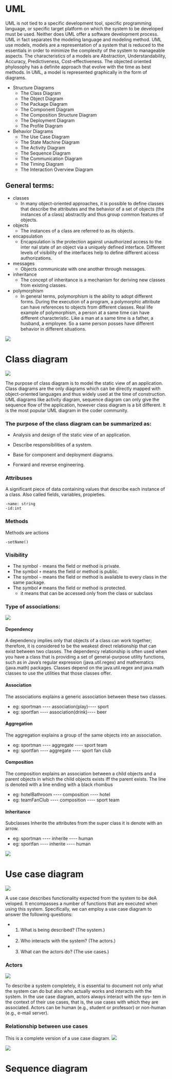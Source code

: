 # UML
UML is not tied to a specific development tool, specific programming
language, or specific target platform on which the system to be developed must be used. Neither does UML offer a software development process. UML in fact separates the modeling language and modeling method. UML use models, models are a representation of a system that is reduced to the essentials in order to minimize the complexity of the system to manageable aspects.
The characteristics of a models are Abstraction, Understandability, Accuracy, Predictiveness, Cost-effectiveness.
The objected oriented phylosophy has a definite approach that evolve with the time as best methods. In UML, a model is represented graphically in the form of diagrams. 
 - Structure Diagrams
   - The Class Diagram
   - The Object Diagram
   - The Package Diagram
   - The Component Diagram
   - The Composition Structure Diagram
   - The Deployment Diagram
   - The Profile Diagram
 - Behavior Diagrams
   - The Use Case Diagram
   - The State Machine Diagram
   - The Activity Diagram
   - The Sequence Diagram
   - The Communication Diagram
   - The Timing Diagram
   - The Interaction Overview Diagram
   
## General terms:
- classes
   - In many object-oriented approaches, it is possible to define classes that
describe the attributes and the behavior of a set of objects (the instances
of a class) abstractly and thus group common features of objects.
- objects
   - The instances of a class are referred to as its objects.
- encapsulation
   - Encapsulation is the protection against unauthorized access to the inter
nal state of an object via a uniquely defined interface. Different levels
of visibility of the interfaces help to define different access authorizations.
- messages
   - Objects communicate with one another through messages. 
- inheritance
   - The concept of inheritance is a mechanism for deriving new classes 
from existing classes.
- polymorphism
   - In general terms, polymorphism is the ability to adopt different forms.
During the execution of a program, a polymorphic attribute can have
references to objects from different classes. Real life example of polymorphism, a person at a same time can have different characteristic. Like a man at a same time is a father, a husband, a employee. So a same person posses have different behavior in different situations. 

![](https://raw.githubusercontent.com/H3xFiles/UML/master/Screenshot%20from%202019-03-17%2015-58-29.png)

# Class diagram
![](https://www.tutorialspoint.com/uml/images/uml_class_diagram.jpg)

The purpose of class diagram is to model the static view of an application. Class diagrams are the only diagrams which can be directly mapped with object-oriented languages and thus widely used at the time of construction.</br>
UML diagrams like activity diagram, sequence diagram can only give the sequence flow of the application, however class diagram is a bit different. It is the most popular UML diagram in the coder community.

### The purpose of the class diagram can be summarized as:

- Analysis and design of the static view of an application.

- Describe responsibilities of a system.

- Base for component and deployment diagrams.

- Forward and reverse engineering.

### Attribuses
A significant piece of data containing values that describe each instance of a class. Also called fields, variables, propieties. 
```
-name: string
-id:int
```

### Methods
Methods are actions
```
-setName()
```

### Visibility
- The symbol ```-``` means the field or method is private.
- The symbol ```+``` means the field or method is public.
- The symbol ```~``` means the field or method is available to every class in the same package.
- The symbol ```#``` means the field or method is protected.
   - it means that can be accessed only from the class or subclass

### Type of associations:
![](https://raw.githubusercontent.com/H3xFiles/UML/master/Screenshot%20from%202019-03-17%2015-15-33.png)

#### Dependency 
A dependency implies only that objects of a class can work together; therefore, it is
considered to be the weakest direct relationship that can exist between two classes.
The dependency relationship is often used when you have a class that
is providing a set of general-purpose utility functions, such as in Java’s
regular expression (java.util.regex) and mathematics (java.math)
packages. Classes depend on the java.util.regex and java.math
classes to use the utilities that those classes offer.

#### Association
The associations explains a generic association between these two classes.
- eg: sportman ---- association(play)---- sport
- eg: sportfan ---- association(drink)---- beer

#### Aggregation
The aggregation explains a group of the same objects into an association. 
- eg: sportman ---- aggregate ---- sport team 
- eg: sportfan ---- aggregate ---- sport fan club 

#### Composition
The composition explains an association between a child objects and a parent objects in which the child objects exists
iff the parent exists. The line is denoted with a line ending with a black rhombus
- eg: hotelBathroom ---- composition ---- hotel 
- eg: teamFanClub ---- composition ---- sport team 

#### Inheritance
Subclasses Inherite the attributes from the super class it is denote with an arrow.
- eg: sportman ---- inherite ---- human
- eg: sportfan ---- inherite ---- human



![](https://raw.githubusercontent.com/H3xFiles/UML/master/Screenshot%20from%202019-03-17%2015-58-29.png)

# Use case diagram
![](https://raw.githubusercontent.com/H3xFiles/UML/master/summaryUseCase.png)

A use case describes functionality expected from the system to be deA veloped. It encompasses a number of functions that are executed when using this system. 
Specifically, we can employ a use case diagram to answer the following questions:
- 1. What is being described? (The system.)
- 2. Who interacts with the system? (The actors.)
- 3. What can the actors do? (The use cases.)

### Actors
![](https://raw.githubusercontent.com/H3xFiles/UML/master/relationshipsbetweenactors.png)

To describe a system completely, it is essential to document not only
what the system can do but also who actually works and interacts with
the system. In the use case diagram, actors always interact with the sys-
tem in the context of their use cases, that is, the use cases with which
they are associated. Actors can be human (e.g., student or professor) or non-human (e.g., e-mail
server). 
### Relationship between use cases
This is a complete version of a use case diagram. 
![](https://raw.githubusercontent.com/H3xFiles/UML/master/relationshipbetweenusecases.png)



![](https://raw.githubusercontent.com/H3xFiles/UML/master/Screenshot%20from%202019-03-17%2015-58-29.png)

# Sequence diagram
